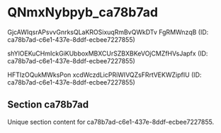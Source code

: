 # QNmxNybpyb_ca78b7ad

GjcAWIqsrAPsvvGnrksQLaKROSixuqRmBvQWkDTv FgRMWnzqB (ID: ca78b7ad-c6e1-437e-8ddf-ecbee7227855)

shYlOEKuCHmIckGiKUbboxMBXCUrSZBXBKeVOjCMZfHVsJapfx (ID: ca78b7ad-c6e1-437e-8ddf-ecbee7227855)

HFTIzOQukMWksPon xcdWczdLicPRiWIVQZsFRrtVEKWZipfIU (ID: ca78b7ad-c6e1-437e-8ddf-ecbee7227855)

## Section ca78b7ad

Unique section content for ca78b7ad-c6e1-437e-8ddf-ecbee7227855.
